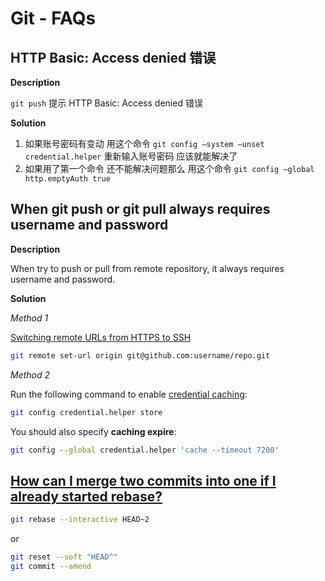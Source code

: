 # Git - FAQs

## HTTP Basic: Access denied 错误

**Description**

`git push` 提示 HTTP Basic: Access denied 错误 

**Solution**

1. 如果账号密码有变动 用这个命令 `git config –system –unset credential.helper` 重新输入账号密码 应该就能解决了 
2. 如果用了第一个命令 还不能解决问题那么 用这个命令 `git config –global http.emptyAuth true`

## When git push or git pull always requires username and password

**Description**

When try to push or pull from remote repository, it always requires username and password.

**Solution**

*Method 1*

[Switching remote URLs from HTTPS to SSH](https://help.github.com/articles/changing-a-remote-s-url/#switching-remote-urls-from-https-to-ssh)

```bash
git remote set-url origin git@github.com:username/repo.git
```

*Method 2*

Run the following command to enable [credential caching](https://help.github.com/en/github/using-git/caching-your-github-password-in-git#platform-linux):

```bash
git config credential.helper store
```

You should also specify **caching expire**:
```bash
git config --global credential.helper 'cache --timeout 7200'
```

## [How can I merge two commits into one if I already started rebase?](https://stackoverflow.com/questions/2563632/how-can-i-merge-two-commits-into-one-if-i-already-started-rebase)

```bash
git rebase --interactive HEAD~2
```

or

```bash
git reset --soft "HEAD^"
git commit --amend
```
